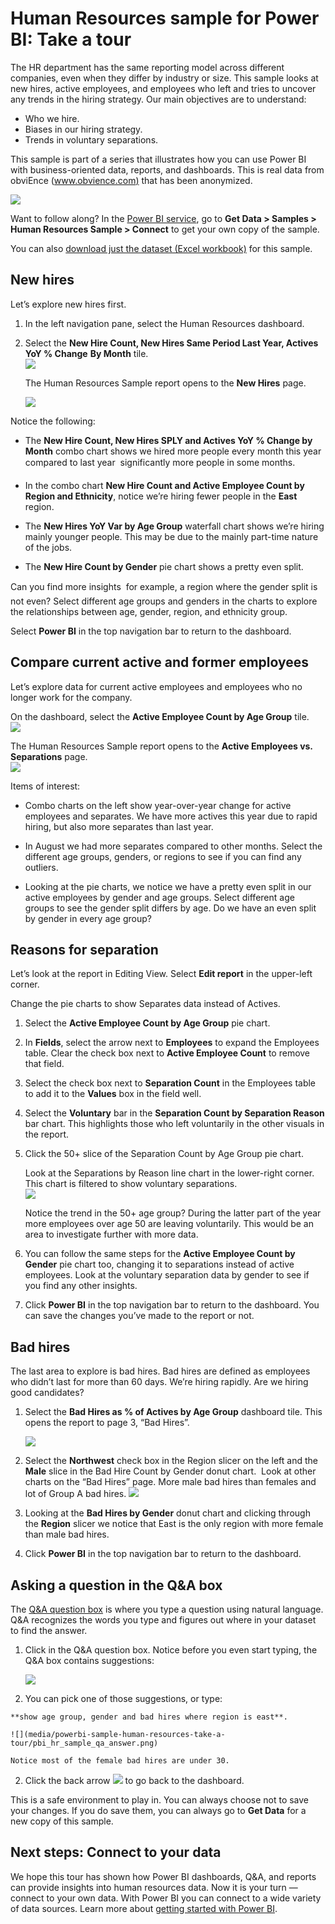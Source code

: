 <properties 
   pageTitle="Human Resources sample: Take a tour"
   description="Human Resources sample for Power BI: Take a tour"
   services="powerbi" 
   documentationCenter="" 
   authors="maggiesMSFT" 
   manager="mblythe" 
   editor=""
   tags=""/>
 
<tags
   ms.service="powerbi"
   ms.devlang="NA"
   ms.topic="article"
   ms.tgt_pltfrm="NA"
   ms.workload="powerbi"
   ms.date="01/28/2016"
   ms.author="maggies"/>

# Human Resources sample for Power BI: Take a tour  

The HR department has the same reporting model across different companies, even when they differ by industry or size. This sample looks at new hires, active employees, and employees who left and tries to uncover any trends in the hiring strategy. Our main objectives are to understand:

- Who we hire.
- Biases in our hiring strategy.
- Trends in voluntary separations.

This sample is part of a series that illustrates how you can use Power BI with business-oriented data, reports, and dashboards. This is real data from obviEnce ([www.obvience.com)](http://www.obvience.com/) that has been anonymized.

![](media/powerbi-sample-human-resources-take-a-tour/pbi_hr_sample_dash.png)

Want to follow along? In the [Power BI service](https://powerbi.com), go to **Get Data > Samples > Human Resources Sample > Connect** to get your own copy of the sample. 

You can also [download just the dataset (Excel workbook)](http://go.microsoft.com/fwlink/?LinkId=528592) for this sample.

## New hires  
Let’s explore new hires first. 

1.  In the left navigation pane, select the Human Resources dashboard.
2.  Select the **New Hire Count, New Hires Same Period Last Year, Actives YoY % Change** **By Month** tile.  
    ![](media/powerbi-sample-human-resources-take-a-tour/hr2.png)  

    The Human Resources Sample report opens to the **New Hires** page.  

    ![](media/powerbi-sample-human-resources-take-a-tour/hr3.png)

Notice the following:

- The **New Hire Count, New Hires SPLY and Actives YoY % Change by Month** combo chart shows we hired more people every month this year compared to last year &#151; significantly more people in some months.

- In the combo chart **New Hire Count and Active Employee Count by Region and Ethnicity**, notice we’re hiring fewer people in the **East** region.

- The **New Hires YoY Var by Age Group** waterfall chart shows we’re hiring mainly younger people. This may be due to the mainly part-time nature of the jobs.

- The **New Hire Count by Gender** pie chart shows a pretty even split.

Can you find more insights &#151; for example, a region where the gender split is not even? Select different age groups and genders in the charts to explore the relationships between age, gender, region, and ethnicity group.

Select **Power BI** in the top navigation bar to return to the dashboard.

## Compare current active and former employees  
Let’s explore data for current active employees and employees who no longer work for the company.

On the dashboard, select the **Active Employee Count by Age Group** tile.  
![](media/powerbi-sample-human-resources-take-a-tour/pbi_hr_sample_activepie.png)

The Human Resources Sample report opens to the **Active Employees vs. Separations** page.  
![](media/powerbi-sample-human-resources-take-a-tour/hr5.png)

Items of interest:

- Combo charts on the left show year-over-year change for active employees and separates. We have more actives this year due to rapid hiring, but also more separates than last year.

- In August we had more separates compared to other months. Select the different age groups, genders, or regions to see if you can find any outliers.

- Looking at the pie charts, we notice we have a pretty even split in our active employees by gender and age groups. Select different age groups to see the gender split differs by age. Do we have an even split by gender in every age group? 

## Reasons for separation  
Let’s look at the report in Editing View. Select **Edit report** in the upper-left corner. 

Change the pie charts to show Separates data instead of Actives.

1.  Select the **Active Employee Count by Age Group** pie chart.

2.  In **Fields**, select the arrow next to **Employees** ﻿to expand the Employees table. Clear the check box next to **Active Employee Count**﻿ to remove that field.

3.  Select the check box next to **Separation Count** in the Employees table to add it to the **Values** box in the field well.

4.  Select the **Voluntary** bar in the **Separation Count by Separation Reason** bar chart. This highlights those who left voluntarily in the other visuals in the report.

5.  Click the 50+ slice of the Separation Count by Age Group pie chart. 

    Look at the Separations by Reason line chart in the lower-right corner. This chart is filtered to show voluntary separations.  
    ![](media/powerbi-sample-human-resources-take-a-tour/pbi_hr_sample_sepsover50.png)

    Notice the trend in the 50+ age group? During the latter part of the year more employees over age 50 are leaving voluntarily. This would be an area to investigate further with more data.

6.  You can follow the same steps for the **Active Employee Count by Gender** pie chart too, changing it to separations instead of active employees. Look at the voluntary separation data by gender to see if you find any other insights.

7.  Click **Power BI** in the top navigation bar to return to the dashboard. You can save the changes you’ve made to the report or not.

## Bad hires  
The last area to explore is bad hires. Bad hires are defined as employees who didn’t last for more than 60 days. We’re hiring rapidly. Are we hiring good candidates?

1.  Select the **Bad Hires as % of Actives by Age Group** dashboard tile. This opens the report to page 3, “Bad Hires”. 
  
    ![](media/powerbi-sample-human-resources-take-a-tour/hr7.png)  

2.  Select the **Northwest**﻿ check box in the Region slicer on the left and the **Male** slice in the Bad Hire Count by Gender donut chart.  Look at other charts on the “Bad Hires” page. More male bad hires than females and lot of Group A bad hires.
    ![](media/powerbi-sample-human-resources-take-a-tour/pbi_hr_sample_badhirespage.png)  

3.  Looking at the **Bad Hires by Gender** donut chart and clicking through the **Region** slicer we notice that East is the only region with more female than male bad hires.  

4.  Click **Power BI** in the top navigation bar to return to the dashboard.

## Asking a question in the Q&A box 
The [Q&A question box](powerbi-service-how-to-use-q-and-a.md) is where you type a question using natural language. Q&A recognizes the words you type and figures out where in your dataset to find the answer. 

1.  Click in the Q&A question box. Notice before you even start typing, the Q&A box contains suggestions:

    ![](media/powerbi-sample-human-resources-take-a-tour/pbi_hr_sample_qabox.png)

2.   You can pick one of those suggestions, or type:

    **show age group, gender and bad hires where region is east**.  

    ![](media/powerbi-sample-human-resources-take-a-tour/pbi_hr_sample_qa_answer.png)

    Notice most of the female bad hires are under 30.
2.  Click the back arrow ![](media/powerbi-sample-human-resources-take-a-tour/backarrow.png) to go back to the dashboard.

This is a safe environment to play in. You can always choose not to save your changes. If you do save them, you can always go to **Get Data** for a new copy of this sample. 

## Next steps: Connect to your data  
We hope this tour has shown how Power BI dashboards, Q&A, and reports can provide insights into human resources data. Now it is your turn — connect to your own data. With Power BI you can connect to a wide variety of data sources. Learn more about [getting started with Power BI](powerbi-service-get-started.md).  